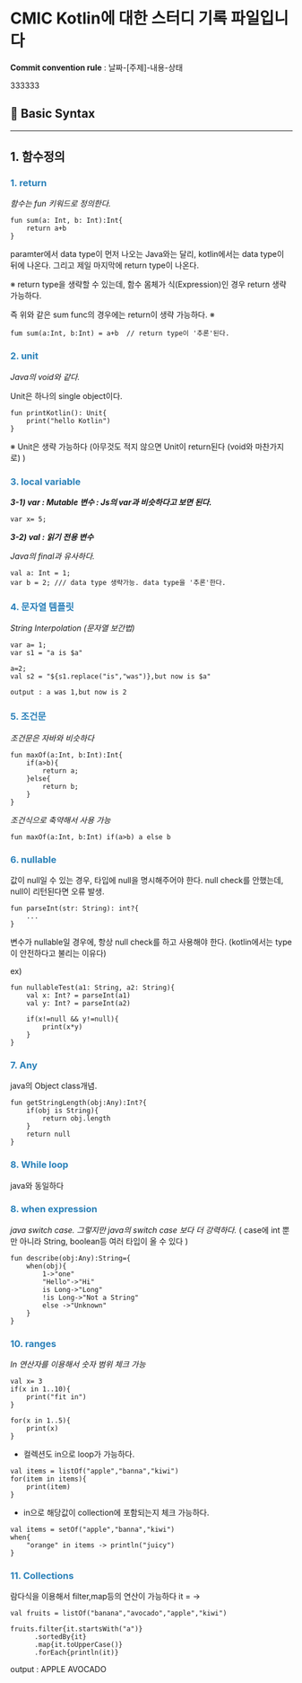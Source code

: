 CMIC Kotlin에 대한 스터디 기록 파일입니다
=======================================

**Commit convention rule** : 날짜-[주제]-내용-상태

333333

## 📌 Basic Syntax
<hr/>

## 1. 함수정의

### <span style="color: #2980B9">__1. return__<br></span>  

*함수는 fun 키워드로 정의한다.*

```
fun sum(a: Int, b: Int):Int{
    return a+b
}
```

paramter에서 data type이 먼저 나오는 Java와는 달리, kotlin에서는 data type이 뒤에 나온다. 그리고 제일 마지막에 return type이 나온다.

※ return type을 생략할 수 있는데, 함수 몸체가 식(Expression)인 경우 return 생략 가능하다.

즉 위와 같은 sum func의 경우에는 return이 생략 가능하다. ※

```
fum sum(a:Int, b:Int) = a+b  // return type이 '추론'된다.
```

### <span style="color: #2980B9">__2. unit__<br>

*Java의 void와 같다.*

Unit은 하나의 single object이다.

```
fun printKotlin(): Unit{
    print("hello Kotlin")
}
```

※ Unit은 생략 가능하다 (아무것도 적지 않으면 Unit이 return된다 (void와 마찬가지로) )

### <span style="color: #2980B9">__3. local variable__<br>

***3-1) var : Mutable 변수 : Js의 var과 비슷하다고 보면 된다.***

```
var x= 5;
```

***3-2) val : 읽기 전용 변수***

*Java의 final과 유사하다.*

```
val a: Int = 1;
var b = 2; /// data type 생략가능. data type을 '추론'한다.
```

### <span style="color: #2980B9">__4. 문자열 템플릿__<br>   
*String Interpolation (문자열 보간법)*

```
var a= 1;
var s1 = "a is $a"

a=2;
val s2 = "${s1.replace("is","was")},but now is $a"
```
```
output : a was 1,but now is 2
```

### <span style="color: #2980B9">__5. 조건문__<br>  

*조건문은 자바와 비슷하다*

```
fun maxOf(a:Int, b:Int):Int{
    if(a>b){
        return a;
    }else{
        return b;
    }
}
```
_조건식으로 축약해서 사용 가능_  

```
fun maxOf(a:Int, b:Int) if(a>b) a else b
```

### <span style="color: #2980B9">__6. nullable__<br>

값이 null일 수 있는 경우, 타입에 null을 명시해주어야 한다.
null check를 안했는데, null이 리턴된다면 오류 발생.

```
fun parseInt(str: String): int?{
    ...
}
```

변수가 nullable일 경우에, 항상 null check를 하고 사용해야 한다.
(kotlin에서는 type이 안전하다고 불리는 이유다)

ex)

```
fun nullableTest(a1: String, a2: String){
    val x: Int? = parseInt(a1)
    val y: Int? = parseInt(a2)

    if(x!=null && y!=null){
        print(x*y)
    }
}
```

### <span style="color: #2980B9">__7. Any__<br>

java의 Object class개념.

```
fun getStringLength(obj:Any):Int?{
    if(obj is String){
        return obj.length
    }
    return null
}
```

### <span style="color: #2980B9">__8. While loop__<br>

java와 동일하다

### <span style="color: #2980B9">__8. when expression__<br>

*java switch case. 그렇지만 java의 switch case 보다 더 강력하다.*
( case에 int 뿐만 아니라 String, boolean등 여러 타입이 올 수 있다 )

```
fun describe(obj:Any):String={
    when(obj){
        1->"one"
        "Hello"->"Hi"
        is Long->"Long"
        !is Long->"Not a String"
        else ->"Unknown"
    }
}
```

### <span style="color: #2980B9">__10. ranges__<br>

*In 연산자를 이용해서 숫자 범위 체크 가능*

```
val x= 3
if(x in 1..10){
    print("fit in")
}
```

```
for(x in 1..5){
    print(x)
}
```

- 컬렉션도 in으로 loop가 가능하다.

```
val items = listOf("apple","banna","kiwi")
for(item in items){
    print(item)
}
```

- in으로 해당값이 collection에 포함되는지 체크 가능하다.

```
val items = setOf("apple","banna","kiwi")
when{
    "orange" in items -> println("juicy")
}
```

### <span style="color: #2980B9">__11. Collections__<br>

람다식을 이용해서 filter,map등의 연산이 가능하다
it = ->

```
val fruits = listOf("banana","avocado","apple","kiwi")

fruits.filter{it.startsWith("a")}
      .sortedBy{it}
      .map{it.toUpperCase()}
      .forEach{println(it)}
```
output : 
APPLE
AVOCADO